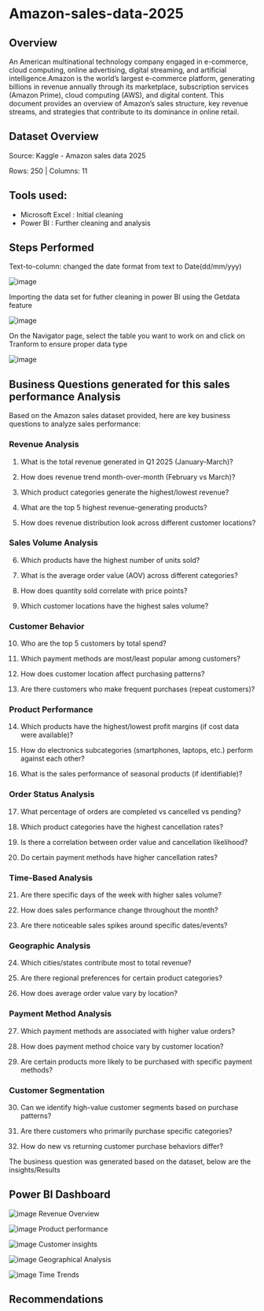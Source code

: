# Amazon-sales-data-2025

## Overview
An American multinational technology company engaged in e-commerce, cloud computing, online advertising, digital streaming, and artificial intelligence.Amazon is the world’s largest e-commerce platform, generating billions in revenue annually through its marketplace, subscription services (Amazon Prime), cloud computing (AWS), and digital content. This document provides an overview of Amazon’s sales structure, key revenue streams, and strategies that contribute to its dominance in online retail.

## Dataset Overview
Source: Kaggle - Amazon sales data 2025

Rows: 250 | Columns: 11

## Tools used: 
* Microsoft Excel : Initial cleaning 
* Power BI : Further cleaning and analysis

## Steps Performed

Text-to-column: changed the date format from text to Date(dd/mm/yyy)

![image](https://github.com/originaldx/Amazon-sales-data-2025/blob/main/Amazon%201.png?raw=true)

Importing the data set for futher cleaning in power BI using the Getdata feature

![image](https://github.com/originaldx/Amazon-sales-data-2025/blob/c4ed7a9d5d97095f6659dc40c8698e501f1526e4/Amazon%202.png)

On the Navigator page, select the table you want to work on and click on Tranform to ensure proper data type

![image](https://github.com/originaldx/Amazon-sales-data-2025/blob/dcea5ca352335b8ab7da57649fe6925991b5e5d7/Amazon%203.png)

## Business Questions  generated for this sales performance Analysis
Based on the Amazon sales dataset provided, here are key business questions to analyze sales performance:

### Revenue Analysis
1. What is the total revenue generated in Q1 2025 (January-March)?

2. How does revenue trend month-over-month (February vs March)?

3. Which product categories generate the highest/lowest revenue?

4. What are the top 5 highest revenue-generating products?

5. How does revenue distribution look across different customer locations?

### Sales Volume Analysis
6. Which products have the highest number of units sold?

7. What is the average order value (AOV) across different categories?

8. How does quantity sold correlate with price points?

9. Which customer locations have the highest sales volume?

### Customer Behavior
10. Who are the top 5 customers by total spend?

11. Which payment methods are most/least popular among customers?

12. How does customer location affect purchasing patterns?

13. Are there customers who make frequent purchases (repeat customers)?

### Product Performance
14. Which products have the highest/lowest profit margins (if cost data were available)?

15. How do electronics subcategories (smartphones, laptops, etc.) perform against each other?

16. What is the sales performance of seasonal products (if identifiable)?

### Order Status Analysis
17. What percentage of orders are completed vs cancelled vs pending?

18. Which product categories have the highest cancellation rates?

19. Is there a correlation between order value and cancellation likelihood?

20. Do certain payment methods have higher cancellation rates?

### Time-Based Analysis
21. Are there specific days of the week with higher sales volume?

22. How does sales performance change throughout the month?

23. Are there noticeable sales spikes around specific dates/events?

### Geographic Analysis
24. Which cities/states contribute most to total revenue?

25. Are there regional preferences for certain product categories?

26. How does average order value vary by location?

### Payment Method Analysis
27. Which payment methods are associated with higher value orders?

28. How does payment method choice vary by customer location?

29. Are certain products more likely to be purchased with specific payment methods?

### Customer Segmentation
30. Can we identify high-value customer segments based on purchase patterns?

31. Are there customers who primarily purchase specific categories?

32. How do new vs returning customer purchase behaviors differ?

The business question was generated based on the dataset, below are the insights/Results 

## Power BI Dashboard

![image](https://github.com/originaldx/Amazon-sales-data-2025/blob/70908df3acc6f968c674b2867d2c99f001544a35/Dashboard%201.png)
Revenue Overview

![image](https://github.com/originaldx/Amazon-sales-data-2025/blob/af595fc973d3ff89745eba34dab1205a0bd11ce1/Dashboard%202.png)
Product performance

![image]()
Customer insights

![image]()
Geographical Analysis

![image]()
Time Trends


## Recommendations









